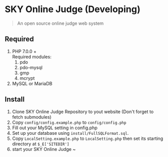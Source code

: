 SKY Online Judge (Developing)
=================
>An open source online judge web system 

Required
-------------
1. PHP 7.0.0 +<br>
   Required modules:
   1. pdo
   2. pdo-mysql
   3. gmp
   4. mcrypt
2. MySQL or MariaDB

Install
-------------
1. Clone SKY Online Judge Repository to yout website (Don't forget to fetch submodules)
2. Copy `config/config.example.php` to `config/config.php`
3. Fill out your MySQL setting in config.php
4. Set up your database using `install/FullSQLFormat.sql`.
5. Copy `LocalSetting.example.php` to `LocalSetting.php` then set its starting directory at `$_E['SITEDIR']`
6. start your SKY Online Judge ~
